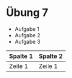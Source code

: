 Übung 7
====
* Aufgabe 1
* Aufgabe 2
* Aufgabe 3

Spalte 1 | Spalte 2 |
--- | --- |
Zeile 1 | Zeile 1 |
